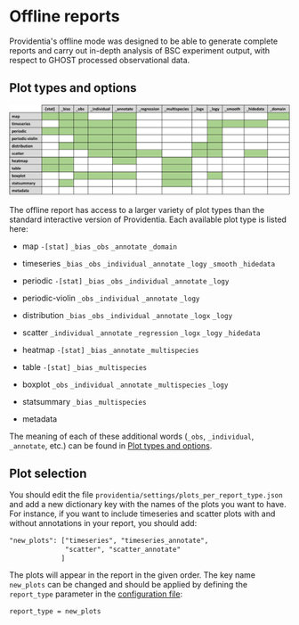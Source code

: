 # Offline reports

Providentia's offline mode was designed to be able to generate complete reports and carry out in-depth analysis of BSC experiment output, with respect to GHOST processed observational data.

## Plot types and options

![plot-types](uploads/3480eee87addd79fb0a9f8589b21d30f/plot-types.png)

The offline report has access to a larger variety of plot types than the standard interactive version of Providentia. Each available plot type is listed here:

* map `-[stat]` `_bias` `_obs` `_annotate` `_domain`

* timeseries `_bias` `_obs` `_individual` `_annotate` `_logy` `_smooth` `_hidedata`

* periodic `-[stat]` `_bias` `_obs` `_individual` `_annotate` `_logy`

* periodic-violin `_obs` `_individual` `_annotate` `_logy` 

* distribution `_bias` `_obs` `_individual` `_annotate` `_logx` `_logy` 

* scatter `_individual` `_annotate` `_regression` `_logx` `_logy` `_hidedata`

* heatmap `-[stat]` `_bias` `_annotate` `_multispecies`

* table `-[stat]` `_bias` `_multispecies`

* boxplot `_obs` `_individual` `_annotate` `_multispecies` `_logy`

* statsummary `_bias` `_multispecies`

* metadata

The meaning of each of these additional words (`_obs`, `_individual`, `_annotate`, etc.) can be found in [Plot types and options](Plot-types-and-options).

## Plot selection
You should edit the file `providentia/settings/plots_per_report_type.json` and add a new dictionary key with the names of the plots you want to have. For instance, if you want to include timeseries and scatter plots with and without annotations in your report, you should add:

```
"new_plots": ["timeseries", "timeseries_annotate", 
              "scatter", "scatter_annotate"
             ]
```

The plots will appear in the report in the given order. The key name `new_plots` can be changed and should be applied by defining the `report_type` parameter in the [configuration file](Configuration-files):

```
report_type = new_plots
```